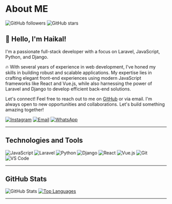 # About ME

![GitHub followers](https://img.shields.io/github/followers/hiikalll?style=social)
![GitHub stars](https://img.shields.io/github/stars/hiikalll?style=social)

## 👋 Hello, I'm Haikal!

I'm a passionate full-stack developer with a focus on Laravel, JavaScript, Python, and Django.

🔥 With several years of experience in web development, I've honed my skills in building robust and scalable applications. My expertise lies in crafting elegant front-end experiences using modern JavaScript frameworks like React and Vue.js, while also harnessing the power of Laravel and Django to develop efficient back-end solutions.

Let's connect! Feel free to reach out to me on [GitHub](https://github.com/hiikalll) or via email. I'm always open to new opportunities and collaborations. Let's build something amazing together!

[![Instagram](https://img.shields.io/badge/Instagram-%40haikallfiqih-ff69b4?style=for-the-badge&logo=instagram)](https://instagram.com/haikallfiqih)
[![Email](https://img.shields.io/badge/Email-ekal.ehmm%40gmail.com-red?style=for-the-badge&logo=gmail)](mailto:ekal.ehmm@gmail.com)
[![WhatsApp](https://img.shields.io/badge/WhatsApp-%2B1234567890-25D366?style=for-the-badge&logo=whatsapp)](https://wa.me/6285959561535)


---
## Technologies and Tools

![JavaScript](https://img.shields.io/badge/JavaScript-%E2%9D%A4-yellow)
![Laravel](https://img.shields.io/badge/Laravel-%E2%9D%A4-red)
![Python](https://img.shields.io/badge/Python-%E2%9D%A4-blue)
![Django](https://img.shields.io/badge/Django-%E2%9D%A4-green)
![React](https://img.shields.io/badge/React-%E2%9D%A4-blue)
![Vue.js](https://img.shields.io/badge/Vue.js-%E2%9D%A4-green)
![Git](https://img.shields.io/badge/Git-%E2%9D%A4-black)
![VS Code](https://img.shields.io/badge/VS_Code-%E2%9D%A4-blue)

---

## GitHub Stats

![GitHub Stats](https://github-readme-stats.vercel.app/api?username=hiikalll&show_icons=true&theme=vue) [![Top Languages](https://github-readme-stats.vercel.app/api/top-langs/?username=hiikalll&layout=compact)](https://github.com/hiikalll/github-readme-stats)

---




